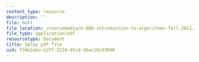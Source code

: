 ```yaml
---
content_type: resource
description: ''
file: null
file_location: /coursemedia/6-006-introduction-to-algorithms-fall-2011/f30e2abae27f221845cd26ac10c939d0_QFcyt8fgQMU.pdf
file_type: application/pdf
resourcetype: Document
title: 3play pdf file
uid: f30e2aba-e27f-2218-45cd-26ac10c939d0
---
```

